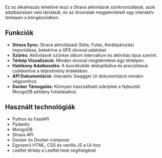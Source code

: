 Ez az alkalmazás lehetővé teszi a Strava aktivitások szinkronizálását, azok adatbázisban való tárolását, és az útvonalak megjelenítését egy interaktív térképen a böngésződben.

## Funkciók

- **Strava Sync:** Strava aktivitásaid (Séta, Futás, Kerékpározás) importálása, beleértve a GPS útvonal adatokat.
- **Szűrés:** Aktivitások szűrése dátum intervallum és aktivitás típus szerint.
- **Térkép Vizualizáció:** Minden útvonal megtekintése egy térképen.
- **Hatékony Adatkezelés:** A koordináták deduplikálva és precizitásuk csökkentve a teljesítmény érdekében.
- **API Dokumentáció:** Interaktív Swagger UI dokumentáció minden végponthoz.
- **Docker Támogatás:** Könnyen használható szkriptek a fejlesztői MongoDB példány futtatásához.

## Használt technológiák

- Python és FastAPI
- Pydantic
- MongoDB
- Strava API
- Docker és Docker-compose
- Egyszerű HTML, CSS és vanilla JS a UI-hoz
- Leaflet térkép a Leaflet.heat segítségével